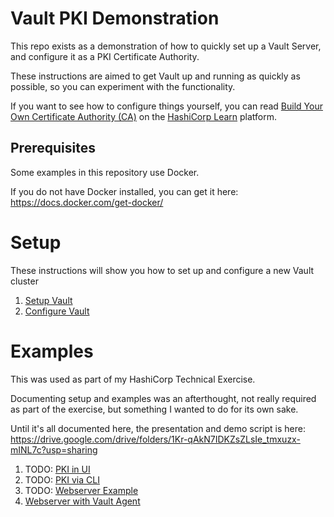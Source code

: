 # Vault PKI Demonstration

This repo exists as a demonstration of how to quickly set up a Vault Server, and configure it as a PKI Certificate Authority.

These instructions are aimed to get Vault up and running as quickly as possible, so you can experiment with the functionality.

If you want to see how to configure things yourself, you can read [Build Your Own Certificate Authority (CA)](https://learn.hashicorp.com/tutorials/vault/pki-engine) on the [HashiCorp Learn](https://learn.hashicorp.com/) platform.


## Prerequisites

Some examples in this repository use Docker.

If you do not have Docker installed, you can get it here: https://docs.docker.com/get-docker/

# Setup

These instructions will show you how to set up and configure a new Vault cluster

1. [Setup Vault](setup/000_hcp_vault.md)
2. [Configure Vault](setup/001_configure_vault.md)

# Examples

This was used as part of my HashiCorp Technical Exercise.

Documenting setup and examples was an afterthought, not really required as part of the exercise, but something I wanted to do for its own sake.

Until it's all documented here, the presentation and demo script is here:
https://drive.google.com/drive/folders/1Kr-qAkN7IDKZsZLsIe_tmxuzx-mINL7c?usp=sharing

1. TODO: [PKI in UI](examples/100_pki_ui.md)
2. TODO: [PKI via CLI](examples/101_pki_cli.md)
3. TODO: [Webserver Example](examples/102_webserver.md)
4. [Webserver with Vault Agent](examples/103_vault_agent.md)
